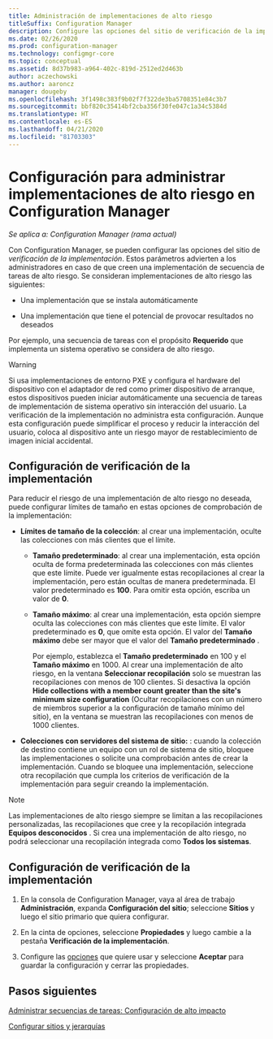 ```yaml
---
title: Administración de implementaciones de alto riesgo
titleSuffix: Configuration Manager
description: Configure las opciones del sitio de verificación de la implementación en Configuration Manager para advertir a los administradores en caso de que creen una implementación de alto riesgo.
ms.date: 02/26/2020
ms.prod: configuration-manager
ms.technology: configmgr-core
ms.topic: conceptual
ms.assetid: 8d37b983-a964-402c-819d-2512ed2d463b
author: aczechowski
ms.author: aaroncz
manager: dougeby
ms.openlocfilehash: 3f1498c383f9b02f7f322de3ba5708351e84c3b7
ms.sourcegitcommit: bbf820c35414bf2cba356f30fe047c1a34c5384d
ms.translationtype: HT
ms.contentlocale: es-ES
ms.lasthandoff: 04/21/2020
ms.locfileid: "81703303"
---
```

# <a name="settings-to-manage-high-risk-deployments-for-configuration-manager"></a>Configuración para administrar implementaciones de alto riesgo en Configuration Manager

*Se aplica a: Configuration Manager (rama actual)*

Con Configuration Manager, se pueden configurar las opciones del sitio de *verificación de la implementación*. Estos parámetros advierten a los administradores en caso de que creen una implementación de secuencia de tareas de alto riesgo. Se consideran implementaciones de alto riesgo las siguientes:  

- Una implementación que se instala automáticamente  

- Una implementación que tiene el potencial de provocar resultados no deseados  

Por ejemplo, una secuencia de tareas con el propósito **Requerido** que implementa un sistema operativo se considera de alto riesgo.  

> [!WARNING]
> Si usa implementaciones de entorno PXE y configura el hardware del dispositivo con el adaptador de red como primer dispositivo de arranque, estos dispositivos pueden iniciar automáticamente una secuencia de tareas de implementación de sistema operativo sin interacción del usuario. La verificación de la implementación no administra esta configuración. Aunque esta configuración puede simplificar el proceso y reducir la interacción del usuario, coloca al dispositivo ante un riesgo mayor de restablecimiento de imagen inicial accidental.

## <a name="deployment-verification-settings"></a><a name="bkmk_settings"></a> Configuración de verificación de la implementación

Para reducir el riesgo de una implementación de alto riesgo no deseada, puede configurar límites de tamaño en estas opciones de comprobación de la implementación:  

- **Límites de tamaño de la colección**: al crear una implementación, oculte las colecciones con más clientes que el límite.  

  - **Tamaño predeterminado**: al crear una implementación, esta opción oculta de forma predeterminada las colecciones con más clientes que este límite. Puede ver igualmente estas recopilaciones al crear la implementación, pero están ocultas de manera predeterminada. El valor predeterminado es **100**. Para omitir esta opción, escriba un valor de **0**.  

  - **Tamaño máximo**: al crear una implementación, esta opción siempre oculta las colecciones con más clientes que este límite. El valor predeterminado es **0**, que omite esta opción. El valor del **Tamaño máximo** debe ser mayor que el valor del **Tamaño predeterminado** .  

    Por ejemplo, establezca el **Tamaño predeterminado** en 100 y el **Tamaño máximo** en 1000. Al crear una implementación de alto riesgo, en la ventana **Seleccionar recopilación** solo se muestran las recopilaciones con menos de 100 clientes. Si desactiva la opción **Hide collections with a member count greater than the site's minimum size configuration** (Ocultar recopilaciones con un número de miembros superior a la configuración de tamaño mínimo del sitio), en la ventana se muestran las recopilaciones con menos de 1000 clientes.  

- **Colecciones con servidores del sistema de sitio:** : cuando la colección de destino contiene un equipo con un rol de sistema de sitio, bloquee las implementaciones o solicite una comprobación antes de crear la implementación. Cuando se bloquee una implementación, seleccione otra recopilación que cumpla los criterios de verificación de la implementación para seguir creando la implementación.  

> [!NOTE]
> Las implementaciones de alto riesgo siempre se limitan a las recopilaciones personalizadas, las recopilaciones que cree y la recopilación integrada **Equipos desconocidos** . Si crea una implementación de alto riesgo, no podrá seleccionar una recopilación integrada como **Todos los sistemas**.  

## <a name="configure-deployment-verification"></a>Configuración de verificación de la implementación

1. En la consola de Configuration Manager, vaya al área de trabajo **Administración**, expanda **Configuración del sitio**; seleccione **Sitios** y luego el sitio primario que quiera configurar.

2. En la cinta de opciones, seleccione **Propiedades** y luego cambie a la pestaña **Verificación de la implementación**.

3. Configure las [opciones](#bkmk_settings) que quiere usar y seleccione **Aceptar** para guardar la configuración y cerrar las propiedades.

## <a name="next-steps"></a>Pasos siguientes

[Administrar secuencias de tareas: Configuración de alto impacto](../../../osd/deploy-use/manage-task-sequences-to-automate-tasks.md#high-impact-settings)

[Configurar sitios y jerarquías](../deploy/configure/configure-sites-and-hierarchies.md)
